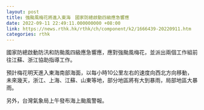 ```yaml
---
layout: post
title: 強颱風梅花將進入東海　國家防總啟動四級應急響應
date: 2022-09-11 22:49:11.000000000 +08:00
link: https://news.rthk.hk/rthk/ch/component/k2/1666439-20220911.htm
categories: rthk
---
```


國家防總啟動防汛和防颱風四級應急響應，應對強颱風梅花，並派出兩個工作組前往江蘇、浙江協助指導工作。

預計梅花明天進入東海南部海面，以每小時10公里左右的速度向西北方向移動，未來幾天，浙江、上海、江蘇、山東等地，部分地區將有大到暴雨，局部地區大暴雨。

另外，台灣氣象局上午發布海上颱風警報。
